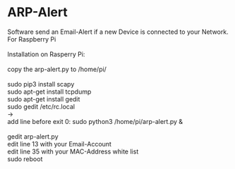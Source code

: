 # ARP-Alert
Software send an Email-Alert if a new Device is connected to your Network. For Raspberry Pi<br>
<br>
Installation on Rasperry Pi:<br>
<br>
copy the arp-alert.py to /home/pi/<br>
<br>
sudo pip3 install scapy<br>
sudo apt-get install tcpdump<br>
sudo apt-get install gedit<br>
sudo gedit /etc/rc.local<br>
-><br>
add line before exit 0:  sudo python3 /home/pi/arp-alert.py &<br>
<br>
gedit arp-alert.py<br>
edit line 13 with your Email-Account<br>
edit line 35 with your MAC-Address white list<br>
sudo reboot<br>
